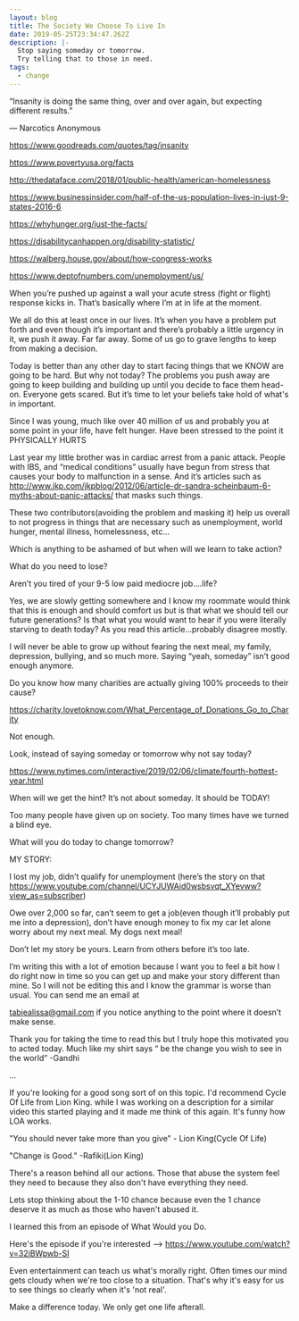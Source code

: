 ```yaml
---
layout: blog
title: The Society We Choose To Live In
date: 2019-05-25T23:34:47.262Z
description: |-
  Stop saying someday or tomorrow. 
  Try telling that to those in need.
tags:
  - change
---
```

“Insanity is doing the same thing, over and over again, but expecting different results.” 

― Narcotics Anonymous

https://www.goodreads.com/quotes/tag/insanity

https://www.povertyusa.org/facts

http://thedataface.com/2018/01/public-health/american-homelessness

https://www.businessinsider.com/half-of-the-us-population-lives-in-just-9-states-2016-6

https://whyhunger.org/just-the-facts/

https://disabilitycanhappen.org/disability-statistic/

https://walberg.house.gov/about/how-congress-works

https://www.deptofnumbers.com/unemployment/us/

When you’re pushed up against a wall your acute stress (fight or flight) response kicks in. That’s basically where I’m at in life at the moment.

We all do this at least once in our lives. It’s when you have a problem put forth and even though it’s important and there’s probably a little urgency in it, we push it away. Far far away. Some of us go to grave lengths to keep from making a decision.

Today is better than any other day to start facing things that we KNOW are going to be hard. But why not today? The problems you push away are going to keep building and building up until you decide to face them head-on. Everyone gets scared. But it’s time to let your beliefs take hold of what's in important.

Since I was young, much like over 40 million of us and probably you at some point in your life, have felt hunger. Have been stressed to the point it PHYSICALLY HURTS

Last year my little brother was in cardiac arrest from a panic attack. People with IBS, and “medical conditions” usually have begun from stress that causes your body to malfunction in a sense. And it’s articles such as http://www.jkp.com/jkpblog/2012/06/article-dr-sandra-scheinbaum-6-myths-about-panic-attacks/ that masks such things. 

These two contributors(avoiding the problem and masking it) help us overall to not progress in things that are necessary such as unemployment, world hunger, mental illness, homelessness, etc…

Which is anything to be ashamed of but when will we learn to take action?

What do you need to lose?

Aren’t you tired of your 9-5 low paid mediocre job….life?

Yes, we are slowly getting somewhere and I know my roommate would think that this is enough and should comfort us but is that what we should tell our future generations? Is that what you would want to hear if you were literally starving to death today? As you read this article...probably disagree mostly.

I will never be able to grow up without fearing the next meal, my family, depression, bullying, and so much more. Saying “yeah, someday” isn’t good enough anymore.

Do you know how many charities are actually giving 100% proceeds to their cause? 

https://charity.lovetoknow.com/What_Percentage_of_Donations_Go_to_Charity

Not enough. 

Look, instead of saying someday or tomorrow why not say today?

https://www.nytimes.com/interactive/2019/02/06/climate/fourth-hottest-year.html

When will we get the hint? It’s not about someday. It should be TODAY!

Too many people have given up on society. Too many times have we turned a blind eye. 

What will you do today to change tomorrow?

MY STORY:

I lost my job, didn’t qualify for unemployment (here’s the story on that https://www.youtube.com/channel/UCYJUWAid0wsbsvqt_XYevww?view_as=subscriber)

Owe over 2,000 so far, can’t seem to get a job(even though it’ll probably put me into a depression), don’t have enough money to fix my car let alone worry about my next meal. My dogs next meal!

Don’t let my story be yours. Learn from others before it’s too late.

I’m writing this with a lot of emotion because I want you to feel a bit how I do right now in time so you can get up and make your story different than mine. So I will not be editing this and I know the grammar is worse than usual. You can send me an email at   

tabiealissa@gmail.com if you notice anything to the point where it doesn’t make sense.

Thank you for taking the time to read this but I truly hope this motivated you to acted today. Much like my shirt says “ be the change you wish to see in the world” -Gandhi

...

If you're looking for a good song sort of on this topic. I'd recommend Cycle Of Life from Lion King. while I was working on a description for a similar video this started playing and it made me think of this again. It's funny how LOA works.  

"You should never take more than you give" - Lion King(Cycle Of Life)

"Change is Good." -Rafiki(Lion King)

There's a reason behind all our actions. Those that abuse the system feel they need to because they also don't have everything they need. 

Lets stop thinking about the 1-10 chance because even the 1 chance deserve it as much as those who haven't abused it.

I learned this from an episode of What Would you Do. 

Here's the episode if you're interested  --> https://www.youtube.com/watch?v=32jBWpwb-SI

Even entertainment can teach us what's morally right. Often times our mind gets cloudy when we're too close to a situation. That's why it's easy for us to see things so clearly when it's 'not real'.

Make a difference today. We only get one life afterall.
